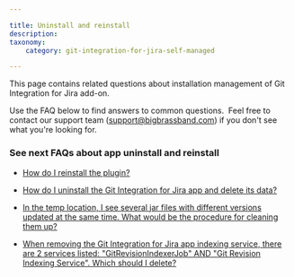 ```yaml
---

title: Uninstall and reinstall
description:
taxonomy:
    category: git-integration-for-jira-self-managed

---
```

This page contains related questions about installation management of Git Integration for Jira add-on.

Use the FAQ below to find answers to common questions.  Feel free to contact our support team ([support@bigbrassband.com](mailto:support@bigbrassband.com?subject=Uninstall/Reinstall%20issues%20-)) if you don't see what you're looking for.

### See next FAQs about app uninstall and reinstall

*  [How do I reinstall the plugin?](/wiki/spaces/GIJDC/pages/2054029344)

*  [How do I uninstall the Git Integration for Jira app and delete its data?](/wiki/spaces/GIJDC/pages/2053832772)

*  [In the temp location, I see several jar files with different versions updated at the same time. What would be the procedure for cleaning them up?](/wiki/spaces/GIJDC/pages/2053865535)

*   [When removing the Git Integration for Jira app indexing service, there are 2 services listed: "GitRevisionIndexerJob" AND "Git Revision Indexing Service". Which should I delete?](/wiki/spaces/GIJDC/pages/2053865556)
